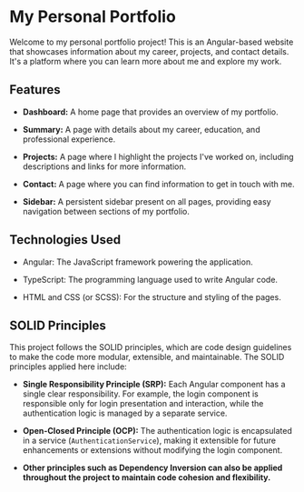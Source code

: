 # My Personal Portfolio

Welcome to my personal portfolio project! This is an Angular-based website that showcases information about my career, projects, and contact details. It's a platform where you can learn more about me and explore my work.

## Features

- **Dashboard:** A home page that provides an overview of my portfolio.

- **Summary:** A page with details about my career, education, and professional experience.

- **Projects:** A page where I highlight the projects I've worked on, including descriptions and links for more information.

- **Contact:** A page where you can find information to get in touch with me.

- **Sidebar:** A persistent sidebar present on all pages, providing easy navigation between sections of my portfolio.

## Technologies Used

- Angular: The JavaScript framework powering the application.

- TypeScript: The programming language used to write Angular code.

- HTML and CSS (or SCSS): For the structure and styling of the pages.

## SOLID Principles

This project follows the SOLID principles, which are code design guidelines to make the code more modular, extensible, and maintainable. The SOLID principles applied here include:

- **Single Responsibility Principle (SRP):** Each Angular component has a single clear responsibility. For example, the login component is responsible only for login presentation and interaction, while the authentication logic is managed by a separate service.

- **Open-Closed Principle (OCP):** The authentication logic is encapsulated in a service (`AuthenticationService`), making it extensible for future enhancements or extensions without modifying the login component.

- **Other principles such as Dependency Inversion can also be applied throughout the project to maintain code cohesion and flexibility.**

